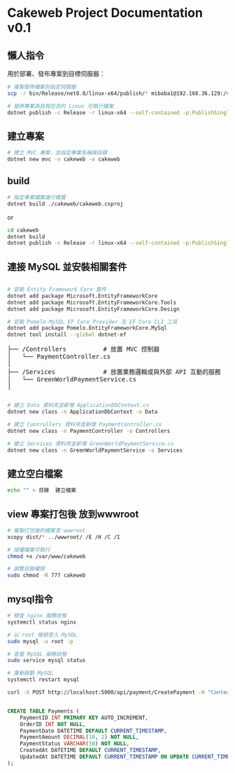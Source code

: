 # Cakeweb Project Documentation v0.1

## 懶人指令

用於部署、發布專案到目標伺服器：

```bash
# 複製發佈檔案到指定伺服器
scp -r bin/Release/net8.0/linux-x64/publish/* mibaba1@192.168.36.129:/var/www/cakeweb 

# 發佈專案為自我包含的 Linux 可執行檔案
dotnet publish -c Release -r linux-x64 --self-contained -p:PublishSingleFile=true  
```


## 建立專案
```bash
# 建立 MVC 專案，並指定專案名稱與目錄
dotnet new mvc -n cakeweb -o cakeweb 
```

## build

```bash
# 指定專案檔案進行建置
dotnet build ./cakeweb/cakeweb.csproj
```
or 
```bash
cd cakeweb 
dotnet build 
dotnet publish -c Release -r linux-x64 --self-contained -p:PublishSingleFile=true

```

## 連接 MySQL 並安裝相關套件
```bash

# 安裝 Entity Framework Core 套件
dotnet add package Microsoft.EntityFrameworkCore
dotnet add package Microsoft.EntityFrameworkCore.Tools
dotnet add package Microsoft.EntityFrameworkCore.Design

# 安裝 Pomelo MySQL EF Core Provider 及 EF Core CLI 工具
dotnet add package Pomelo.EntityFrameworkCore.MySql
dotnet tool install --global dotnet-ef

```

<pre>
├── /Controllers          # 放置 MVC 控制器
│   └── PaymentController.cs
│
├── /Services             # 放置業務邏輯或與外部 API 互動的服務
│   └── GreenWorldPaymentService.cs
│
</pre>


```bash

# 建立 Data 資料夾並新增 ApplicationDbContext.cs
dotnet new class -n ApplicationDbContext -o Data

# 建立 Controllers 資料夾並新增 PaymentController.cs
dotnet new class -n PaymentController -o Controllers

# 建立 Services 資料夾並新增 GreenWorldPaymentService.cs
dotnet new class -n GreenWorldPaymentService -o Services


```
## 建立空白檔案

```bash
echo "" > 目錄  建立檔案

```


## view 專案打包後 放到wwwroot
```bash
# 複製打包後的檔案至 wwwroot
xcopy dist/* ../wwwroot/ /E /H /C /I

# 授權檔案可執行
chmod +x /var/www/cakeweb

# 調整目錄權限
sudo chmod -R 777 cakeweb
```



## mysql指令

```bash
# 檢查 nginx 服務狀態
systemctl status nginx

# 以 root 帳號登入 MySQL
sudo mysql -u root -p

# 查看 MySQL 服務狀態
sudo service mysql status

# 重新啟動 MySQL
systemctl restart mysql
```

```bash
curl -X POST http://localhost:5000/api/payment/CreatePayment -H "Content-Type: application/json" -d "{\"MerchantID\": \"3002607\", \"MerchantTradeNo\": \"TestOrder88252777\", \"MerchantTradeDate\": \"2024/09/25 12:34:56\", \"PaymentType\": \"aio\", \"TotalAmount\": \"1000\", \"TradeDesc\": \"Test Payment\", \"ItemName\": \"Sample Product\", \"ReturnURL\": \"https://yourdomain.com/api/payment/ReturnURL\", \"ChoosePayment\": \"ALL\", \"EncryptType\": \"1\"}"


```


```sql

CREATE TABLE Payments (
    PaymentID INT PRIMARY KEY AUTO_INCREMENT,
    OrderID INT NOT NULL,
    PaymentDate DATETIME DEFAULT CURRENT_TIMESTAMP,
    PaymentAmount DECIMAL(10, 2) NOT NULL,
    PaymentStatus VARCHAR(50) NOT NULL,
    CreatedAt DATETIME DEFAULT CURRENT_TIMESTAMP,
    UpdatedAt DATETIME DEFAULT CURRENT_TIMESTAMP ON UPDATE CURRENT_TIMESTAMP
);
```


